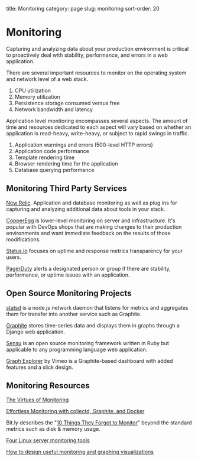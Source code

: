 title: Monitoring
category: page
slug: monitoring
sort-order: 20


# Monitoring
Capturing and analyzing data about your production environment is critical
to proactively deal with stability, performance, and errors in a web 
application.

There are several important resources to monitor on the operating system 
and network level of a web stack.

1. CPU utilization
2. Memory utilization
3. Persistence storage consumed versus free
4. Network bandwidth and latency

Application level monitoring encompasses several aspects. The amount of time
and resources dedicated to each aspect will vary based on whether an 
application is read-heavy, write-heavy, or subject to rapid swings in traffic.

1. Application warnings and errors (500-level HTTP errors)
2. Application code performance
3. Template rendering time
4. Browser rendering time for the application
5. Database querying performance


## Monitoring Third Party Services
[New Relic](http://newrelic.com/). Application and database monitoring as
well as plug ins for capturing and analyzing additional data about tools in
your stack.

[CopperEgg](http://copperegg.com/) is lower-level monitoring on server and 
infrastructure. It's popular with DevOps shops that are making changes to
their production environments and want immediate feedback on the results
of those modifications.

[Status.io](http://status.io/) focuses on uptime and response metrics 
transparency for your users.

[PagerDuty](http://www.pagerduty.com/) alerts a designated person or group
if there are stability, performance, or uptime issues with an application.


## Open Source Monitoring Projects
[statsd](https://github.com/etsy/statsd/) is a node.js network daemon that
listens for metrics and aggregates them for transfer into another service
such as Graphite.

[Graphite](https://graphite.readthedocs.org/en/latest/overview.html) stores
time-series data and displays them in graphs through a Django web application.

[Sensu](http://sensuapp.org/) is an open source monitoring framework
written in Ruby but applicable to any programming language web application.

[Graph Explorer](http://vimeo.github.io/graph-explorer/) by Vimeo is a
Graphite-based dashboard with added features and a slick design.


## Monitoring Resources
[The Virtues of Monitoring](http://www.paperplanes.de/2011/1/5/the_virtues_of_monitoring.html)

[Effortless Monitoring with collectd, Graphite, and Docker](http://blog.docker.io/2013/07/effortless-monitoring-with-collectd-graphite-and-docker/)

Bit.ly describes the 
"[10 Things They Forgot to Monitor](http://word.bitly.com/post/74839060954/ten-things-to-monitor)"
beyond the standard metrics such as disk & memory usage.

[Four Linux server monitoring tools](http://aarvik.dk/four-linux-server-monitoring-and-management-tools/)

[How to design useful monitoring and graphing visualizations](https://blog.serverdensity.com/how-to-design-useful-monitoring-graphs-and-visualizations/)


